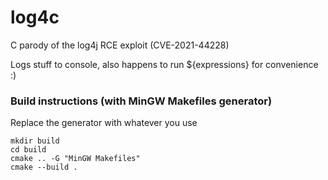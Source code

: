 # log4c
C parody of the log4j RCE exploit (CVE-2021-44228)

Logs stuff to console, also happens to run ${expressions} for convenience :)

### Build instructions (with MinGW Makefiles generator)
Replace the generator with whatever you use
```
mkdir build
cd build
cmake .. -G "MinGW Makefiles"
cmake --build .
```




